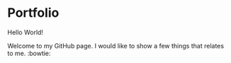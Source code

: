 # Portfolio

Hello World!

Welcome to my GitHub page. I would like to show a few things that relates to me. :bowtie:
